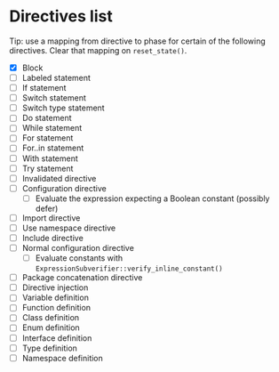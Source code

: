 # Directives list

Tip: use a mapping from directive to phase for certain of the following directives. Clear that mapping on `reset_state()`.

* [x] Block
* [ ] Labeled statement
* [ ] If statement
* [ ] Switch statement
* [ ] Switch type statement
* [ ] Do statement
* [ ] While statement
* [ ] For statement
* [ ] For..in statement
* [ ] With statement
* [ ] Try statement
* [ ] Invalidated directive
* [ ] Configuration directive
  * [ ] Evaluate the expression expecting a Boolean constant (possibly defer)
* [ ] Import directive
* [ ] Use namespace directive
* [ ] Include directive
* [ ] Normal configuration directive
  * [ ] Evaluate constants with `ExpressionSubverifier::verify_inline_constant()`
* [ ] Package concatenation directive
* [ ] Directive injection
* [ ] Variable definition
* [ ] Function definition
* [ ] Class definition
* [ ] Enum definition
* [ ] Interface definition
* [ ] Type definition
* [ ] Namespace definition